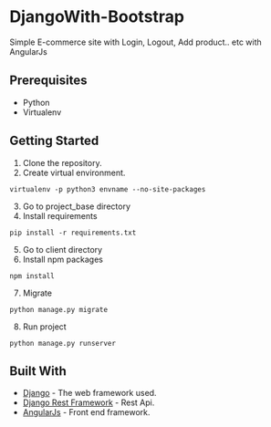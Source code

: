 # DjangoWith-Bootstrap
Simple E-commerce site with Login, Logout, Add product.. etc with AngularJs 

## Prerequisites
* Python
* Virtualenv

## Getting Started
1. Clone the repository.
2. Create virtual environment. 
```
virtualenv -p python3 envname --no-site-packages
```
3. Go to project_base directory
4. Install requirements 
```
pip install -r requirements.txt
```

5. Go to client directory 
6. Install npm packages
```
npm install
```

7. Migrate 
```
python manage.py migrate
```
8. Run project 
```
python manage.py runserver
```
## Built With

* [Django](https://www.djangoproject.com/) - The web framework used.
* [Django Rest Framework](http://www.django-rest-framework.org/) - Rest Api.
* [AngularJs](https://angularjs.org/) - Front end framework.

